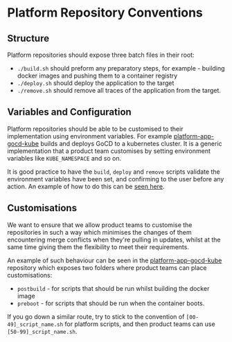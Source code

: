 # Platform Repository Conventions

## Structure
Platform repositories should expose three batch files in their root:

  - `./build.sh` should preform any preparatory steps, for example - building docker images and pushing them to a container registry
  - `./deploy.sh` should deploy the application to the target
  - `./remove.sh` should remove all traces of the application from the target.

## Variables and Configuration
Platform repositories should be able to be customised to their implementation using environment variables.  For example [platform-app-gocd-kube](https://github.com/techops-platform/platform-app-gocd-kube#installation--usage) builds and deploys GoCD to a kubernetes cluster.  It is a generic implementation that a product team customises by setting environment variables like `KUBE_NAMESPACE` and so on.

It is good practice to have the `build`, `deploy` and `remove` scripts validate the environment variables have been set, and confirming to the user before any action.  An example of how to do this can be [seen here](https://github.com/techops-platform/platform-app-gocd-kube/blob/master/common.sh#L28).

## Customisations
We want to ensure that we allow product teams to customise the repositories in such a way which minimises the changes of them encountering merge conflicts when they're pulling in updates, whilst at the same time giving them the flexibility to meet their requirements.

An example of such behaviour can be seen in the [platform-app-gocd-kube](https://github.com/techops-platform/platform-app-gocd-kube#product-team-specific-changes) repository which exposes two folders where product teams can place customisations:

  - `postbuild` - for scripts that should be run whilst building the docker image
  - `preboot`  - for scripts that should be run when the container boots.

If you go down a similar route, try to stick to the convention of `[00-49]_script_name.sh` for platform scripts, and then product teams can use `[50-99]_script_name.sh`.
